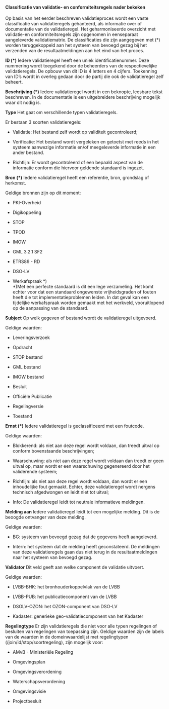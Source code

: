 #### Classificatie van validatie- en conformiteitsregels nader bekeken

Op basis van het eerder beschreven validatieproces wordt een vaste classificatie 
van validatieregels gehanteerd, als informatie over of documentatie van de validatieregel. 
Het geharmoniseerde overzicht met validatie-en conformiteitsregels zijn opgenomen in eenseparaat 
aangeleverde validatiematrix. De classificaties die zijn aangegeven met (*) worden teruggekoppeld 
aan het systeem van bevoegd gezag bij het verzenden van de resultaatmeldingen aan het eind van 
het proces. 
 
**ID (*)** 
  Iedere validatieregel heeft een uniek identificatienummer. 
  Deze nummering wordt toegekend door de beheerders van de respectievelijke validatieregels. De opbouw van dit ID is 
  4 letters en 4 cijfers. Toekenning van ID’s wordt in overleg gedaan door de partij die ook de validatieregel zelf 
  beheert. 
 

**Beschrijving (*)** 
  Iedere validatieregel wordt in een beknopte, leesbare tekst beschreven. In de documentatie is een uitgebreidere 
  beschrijving mogelijk waar dit nodig is. 
 

**Type** 
  Het gaat om verschillende typen validatieregels.

  Er bestaan 3 soorten validatieregels:

- Validatie: Het bestand zelf wordt op validiteit gecontroleerd; 

- Verificatie: Het bestand wordt vergeleken en getoetst met reeds in het systeem aanwezige informatie en/of meegeleverde 
  informatie in een ander bestand. 

- Richtlijn: Er wordt gecontroleerd of een bepaald aspect van de informatie 
  conform die hiervoor geldende standaard is ingezet.  
 

**Bron (*)** 
  Iedere validatieregel heeft een referentie, bron, grondslag of herkomst. 

  Geldige bronnen zijn op dit moment: 

- PKI-Overheid 

- Digikoppeling 

- STOP  

- TPOD  

- IMOW  

- GML 3.2.1 SF2 

- ETRS89 - RD 

- DSO-LV 

- Werkafspraak *)   
  *)Met een perfecte standaard is dit een lege verzameling. 
  Het komt echter voor dat een standaard ongewenste vrijheidsgraden of fouten 
  heeft die tot implementatieproblemen leiden. In dat geval kan een tijdelijke 
  werkafspraak worden gemaakt met het werkveld, vooruitlopend op de aanpassing 
  van de standaard. 
 

**Subject** 
  Op welk gegeven of bestand wordt de validatieregel uitgevoerd. 

  Geldige waarden:  
 
- Leveringsverzoek
 
- Opdracht 

- STOP bestand 

- GML bestand 

- IMOW bestand 

- Besluit 

- Officiële Publicatie 

- Regelingversie 

- Toestand 
 

**Ernst (*)** 
  Iedere validatieregel is geclassificeerd met een foutcode.
 
  Geldige waarden: 

- Blokkerend: als niet aan deze regel wordt voldaan, dan treedt uitval op conform 
  bovenstaande beschrijvingen; 

- Waarschuwing: als niet aan deze regel wordt voldaan dan treedt er geen uitval op, 
  maar wordt er een waarschuwing gegenereerd door het validerende systeem; 

- Richtlijn: als niet aan deze regel wordt voldaan, dan wordt er een inhoudelijke fout 
  gemaakt. Echter, deze validatieregel wordt nergens technisch afgedwongen en leidt niet 
  tot uitval; 

- Info: De validatieregel leidt tot neutrale informatieve meldingen. 
 

**Melding aan** 
  Iedere validatieregel leidt tot een mogelijke melding. Dit is de beoogde ontvanger van deze melding. 

  Geldige waarden: 

- BG: systeem van bevoegd gezag dat de gegevens heeft aangeleverd. 

- Intern: het systeem dat de melding heeft geconstateerd. De meldingen van deze validatieregels 
  gaan dus niet terug in de resultaatmeldingen naar het systeem van bevoegd gezag. 
 

**Validator** 
  Dit veld geeft aan welke component de validatie uitvoert. 

  Geldige waarden: 

- LVBB-BHK: het bronhouderkoppelvlak van de LVBB 

- LVBB-PUB: het publicatiecomponent van de LVBB 

- DSOLV-OZON: het OZON-component van DSO-LV 

- Kadaster: generieke geo-validatiecomponent van het Kadaster 
 

**Regelingtype** 
  Er zijn validatieregels die niet voor alle typen regelingen of besluiten van regelingen van toepassing zijn. 
  Geldige waarden zijn de labels van de waarden in de domeinwaardelijst met regelingtypen (/join/id/stop/soortregeling), 
  zijn mogelijk voor: 

- AMvB - Ministeriële Regeling 

- Omgevingsplan 

- Omgevingsverordening 

- Waterschapsverordening 

- Omgevingsvisie 

- Projectbesluit 

